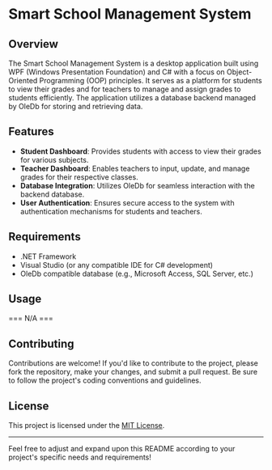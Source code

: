 # Smart School Management System

## Overview
The Smart School Management System is a desktop application built using WPF (Windows Presentation Foundation) and C# with a focus on Object-Oriented Programming (OOP) principles. It serves as a platform for students to view their grades and for teachers to manage and assign grades to students efficiently. The application utilizes a database backend managed by OleDb for storing and retrieving data.

## Features
- **Student Dashboard**: Provides students with access to view their grades for various subjects.
- **Teacher Dashboard**: Enables teachers to input, update, and manage grades for their respective classes.
- **Database Integration**: Utilizes OleDb for seamless interaction with the backend database.
- **User Authentication**: Ensures secure access to the system with authentication mechanisms for students and teachers.

## Requirements
- .NET Framework
- Visual Studio (or any compatible IDE for C# development)
- OleDb compatible database (e.g., Microsoft Access, SQL Server, etc.)


## Usage
=== N/A ===

## Contributing
Contributions are welcome! If you'd like to contribute to the project, please fork the repository, make your changes, and submit a pull request. Be sure to follow the project's coding conventions and guidelines.

## License
This project is licensed under the [MIT License](LICENSE).


---

Feel free to adjust and expand upon this README according to your project's specific needs and requirements!
